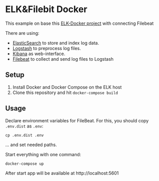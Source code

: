 # ELK&Filebit Docker
This example on base this [ELK-Docker project](https://github.com/sqshq/ELK-docker) with connecting Filebeat

There are using:
* [ElasticSearch](https://www.elastic.co/products/elasticsearch) to store and index log data.
* [Logstash](https://www.elastic.co/products/logstash) to preprocess log files.
* [Kibana](https://www.elastic.co/products/kibana) as web-interface.
* [Filebeat](https://www.elastic.co/products/beats/filebeat) to collect and send log files to Logstash

## Setup
1. Install Docker and Docker Compose on the ELK host
2. Clone this repository and hit `docker-compose build`

## Usage
Declare environment variables for FileBeat.
For this, you should copy `.env.dist` as `.env`:

``
cp .env.dist .env
``

... and set needed paths.


Start everything with one command:

``
docker-compose up
``

After start app will be available at http://localhost:5601